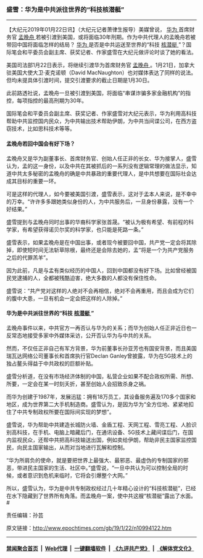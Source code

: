 ### 盛雪：华为是中共派往世界的“科技核潜艇”
------------------------

<p>
 【大纪元2019年01月22日讯】（大纪元记者萧律生报导）美媒曾说，
 <a href="http://www.epochtimes.com/gb/tag/%E5%8D%8E%E4%B8%BA.html">
  华为
 </a>
 首席财务官
 <a href="http://www.epochtimes.com/gb/tag/%E5%AD%9F%E6%99%9A%E8%88%9F.html">
  孟晚舟
 </a>
 若被引渡到美国，或将面临30年刑期。作为中共代理人的孟晚舟若被带回中国将面临怎样的结局？
 <a href="http://www.epochtimes.com/gb/tag/%E5%8D%8E%E4%B8%BA.html">
  华为
 </a>
 是否是中共运送至世界的“科技
 <a href="http://www.epochtimes.com/gb/tag/%E6%A0%B8%E6%BD%9C%E8%89%87.html">
  核潜艇
 </a>
 ”？国际笔会和平委员会副主席、获奖记者、作家盛雪在大纪元做评论时谈了她的看法。
</p>
<p>
 美国司法部1月22日表示，将继续引渡华为首席财务官
 <a href="http://www.epochtimes.com/gb/tag/%E5%AD%9F%E6%99%9A%E8%88%9F.html">
  孟晚舟
 </a>
 。1月21日，加拿大驻美国大使大卫‧麦克诺顿（David MacNaughton）也对媒体表达了同样的说法。但均未提具体引渡时间，提交引渡要求的截止日期是1月30日。
</p>
<p>
 此前路透社说，孟晚舟一旦被引渡到美国，将面临“串谋诈骗多家金融机构”的指控，每项指控的最高刑期为30年。
</p>
<p>
 国际笔会和平委员会副主席、获奖记者、作家盛雪对大纪元表示，华为利用高科技帮助中共监控国内民众，为中共输出技术帮助伊朗，为中共当间谍公司，在西方盗窃技术，比如思科技术等等。
</p>
<h4>
 孟晚舟若回中国会有好下场？
</h4>
<p>
 孟晚舟又是华为副董事长、首席财务官、创始人任正非的长女、华为接掌人，盛雪认为，孟的这一身份，以及中共在其被抓后的一系列没有逻辑常理的做法显示，知道中共太多秘密的孟晚舟的确是中共暴政的重要代理人，是中共想要在国际社会达成其目标的重要一环。
</p>
<p>
 可是这样的代理人，如今要被美国引渡，盛雪表示，这对于孟本人来说，是不幸中的万幸。“许许多多跟她类似身份的人，为中共服务后，一旦身份暴露，没有一个好结果。”
</p>
<p>
 盛雪提到与孟晚舟同时出事的华裔科学家张首晟。“被认为极有希望、有前程的科学家，有希望获得诺贝尔奖的科学家，也只能是死路一条。”
</p>
<p>
 盛雪表示，如果孟晚舟是在中国出事，或者现今被要回中国，共产党一定会将其除掉，即使短时间无法斩草除根，最终还是会除去她的，孟“将是一个为共产党服务之后的代罪羔羊”。
</p>
<p>
 因为此前，凡是与孟有类似经历的中国人，回到中国都没有好下场。比如曾经被国民党逮捕的人，全都被残酷迫害，绝大多数的人都没有保住性命。
</p>
<p>
 盛雪说：“共产党对这样的人绝对不会再相信，绝对不会再重用，而且会成为它们的腹中大患，一旦有机会一定会把这样的人除掉。”
</p>
<div class="video_fit_container">
</div>
<h4>
 华为是中共派往世界的“科技
 <a href="http://www.epochtimes.com/gb/tag/%E6%A0%B8%E6%BD%9C%E8%89%87.html">
  核潜艇
 </a>
 ”
</h4>
<p>
 孟晚舟事件以来，中共官方一再否认与华为的关系；而华为创始人任正非近日也一反常态地接受多家中外媒体采访，公开否认华为与中共的关系。
</p>
<p>
 然而，不仅任正非自己有军方背景，华为前董事长孙亚芳也有国安背景，而且美国瑞瓦达网络公司董事长和首席执行官Declan Ganley曾披露，华为在5G技术上的独占鳌头得益于中共政权的巨额补贴。
</p>
<p>
 盛雪分析道，在没有市场经济体制的中国，私营企业如果不配合政权所需、所想、所要，一定会在某一时刻夭折，甚至创始人会招致杀身之祸。
</p>
<p>
 而华为创建于1987年，发展迅猛：拥有18万员工，其设备服务遍及170多个国家和地区，成为世界第二大手机制造商。盛雪认为，是因为华为“全方位地、紧紧地扣住了中共专制政权所要在国际间实现的梦想”。
</p>
<p>
 盛雪说，华为帮助中共建造长城防火墙、金盾工程、天网工程、雪亮工程、人脸识别高科技，在手机、电脑上暗藏后门，在通讯设备、5G技术上藏间谍后门，在国内监视民众，还帮中共把高科技输送出国，例如卖给伊朗，帮助非民主国家监控国民，向民主国家输出，从而对当地进行瓦解和控制。
</p>
<p>
 “华为所肩负的使命，就是要把世界上最强大、最邪恶、最虚伪的专制国家的邪恶，带进民主国家的生活、社区中。”盛雪说，“一旦中共认为可以控制全局的时候，或者意识到危机来临时，它将会引爆整个大网。”
</p>
<p>
 所以，盛雪认为，华为是中共专制政权经过几十年精心设计的“科技核潜艇”，已经在水下隐藏到了世界所有角落。而孟晚舟一案，使中共这艘“核潜艇”露出了水面。#
</p>
<div class="video_fit_container">
</div>
<p>
 责任编辑：孙芸
</p>

原文链接：http://www.epochtimes.com/gb/19/1/22/n10994122.htm


------------------------
#### [禁闻聚合首页](https://github.com/gfw-breaker/banned-news/blob/master/README.md) &nbsp;|&nbsp; [Web代理](https://github.com/gfw-breaker/open-proxy/blob/master/README.md) &nbsp;|&nbsp; [一键翻墙软件](https://github.com/gfw-breaker/nogfw/blob/master/README.md) &nbsp;|&nbsp; [《九评共产党》](https://github.com/gfw-breaker/9ping.md/blob/master/README.md#九评之一评共产党是什么) &nbsp;|&nbsp; [《解体党文化》](https://github.com/gfw-breaker/jtdwh.md/blob/master/README.md#绪论)